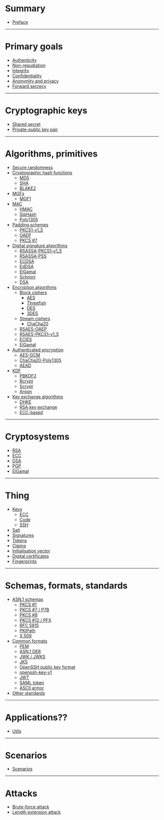 # Summary

- [Preface](./preface.md)

---

# Primary goals

- [Authenticity](./goals/authenticity.md)
- [Non-repudiation](./goals/non-repudiation.md)
- [Integrity](./goals/integrity.md)
- [Confidentiality](./goals/confidentiality.md)
- [Anonymity and privacy]()
- [Forward secrecy]()

---

# Cryptographic keys

- [Shared secret]()
- [Private-public key pair](./cryptographic-keys/private-public-key-pair.md)

---

# Algorithms, primitives

- [Secure randomness](./primitives/secure-randomness.md)
- [Cryptographic hash functions](./primitives/cryptographic-hash-functions/index.md)
    - [MD5](./primitives/cryptographic-hash-functions/md5.md)
    - [SHA](./primitives/cryptographic-hash-functions/sha.md)
    - [BLAKE2](./primitives/cryptographic-hash-functions/blake2.md)
- [MGFs](./primitives/mask-generation-functions/index.md)
  - [MGF1](./primitives/mask-generation-functions/mgf1.md)
- [MAC](./primitives/mac/index.md)
    - [HMAC](./primitives/mac/hmac.md)
    - [SipHash]()
    - [Poly1305](./primitives/mac/poly1305.md)
- [Padding schemes](./primitives/padding-schemes/index.md)
  - [PKCS1-v1_5](./primitives/padding-schemes/PKCS1-v1_5.md)
  - [OAEP](./primitives/padding-schemes/oaep.md)
  - [PKCS #7](./primitives/padding-schemes/pkcs7.md)
- [Digital signature algorithms](./primitives/digital-signature-algorithms/index.md)
  - [RSASSA-PKCS1-v1_5](./primitives/digital-signature-algorithms/rsassa-pkcs1-v1_5.md)
  - [RSASSA-PSS](./primitives/digital-signature-algorithms/rsassa-pss.md)
  - [ECDSA](./primitives/digital-signature-algorithms/ecdsa.md)
  - [EdDSA](./primitives/digital-signature-algorithms/eddsa.md)
  - [ElGamal]()
  - [Schnorr]()
  - [DSA]()
- [Encryption algorithms](./primitives/encryption-algorithms/index.md)
  - [Block ciphers](./primitives/encryption-algorithms/block-ciphers/index.md)
    - [AES](./primitives/encryption-algorithms/block-ciphers/aes.md)
    - [Threefish]()
    - [DES](./primitives/encryption-algorithms/block-ciphers/des.md)
    - [3DES](./primitives/encryption-algorithms/block-ciphers/3des.md)
  - [Stream ciphers]()
    - [ChaCha20](./primitives/encryption-algorithms/stream-ciphers/chacha20.md)
  - [RSAES-OAEP](./primitives/encryption-algorithms/rsa.md)
  - [RSAES-PKCS1-v1_5]()
  - [ECIES](./primitives/encryption-algorithms/ecies.md)
  - [ElGamal]()
- [Authenticated encryption]()
  - [AES-GCM]()
  - [ChaCha20-Poly1305]()
  - [AEAD]()
- [KDF](./primitives/kdf.md)
    - [PBKDF2]()
    - [Bcrypt]()
    - [Scrypt]()
    - [Argon]()
- [Key exchange algorithms](./primitives/key-exchange-algorithms/index.md)
    - [DHKE](./primitives/key-exchange-algorithms/diffie-hellman.md)
    - [RSA key exchange](./cryptosystems/rsa/key-exchange.md)
    - [ECC-based](./cryptosystems/ecc/key-exchange.md)

---

# Cryptosystems

- [RSA](./cryptosystems/rsa/index.md)
- [ECC](./cryptosystems/ecc/index.md)
- [DSA](./cryptosystems/dsa.md)
- [PGP](./cryptosystems/pgp.md)
- [ElGamal]()

---

# Thing

- [Keys]()
    - [ECC](./applications/keys/ecc.md)
    - [Code](./applications/code.md)
    - [SSH](./applications/keys/ssh.md)
- [Salt]()
- [Signatures]()
- [Tokens]()
- [Claims]()
- [Initialisation vector]()
- [Digital certificates](./applications/digital-certificate.md)
- [Fingerprints](./applications/fingerprint.md)

---

# Schemas, formats, standards

- [ASN.1 schemas](./asn1-schemas/index.md)
    - [PKCS #1](./asn1-schemas/pkcs1.md)
    - [PKCS #7 / P7B](./asn1-schemas/pkcs7.md)
    - [PKCS #8](./asn1-schemas/pkcs8.md)
    - [PKCS #12 / PFX](./asn1-schemas/pkcs12.md)
    - [RFC 5915](./asn1-schemas/ecprivatekey.md)
    - [PKIPath](./asn1-schemas/pkipath.md)
    - [X.509](./asn1-schemas/x509.md)
- [Common formats](./common-formats/index.md)
    - [PEM](./common-formats/pem.md)
    - [ASN.1 DER](./common-formats/der.md)
    - [JWK / JWKS](./common-formats/jwk.md)
    - [JKS](./common-formats/jks.md)
    - [OpenSSH public key format](./common-formats/openssh-public-key-format.md)
    - [openssh-key-v1](./common-formats/openssh-key-v1.md)
    - [JWT](./common-formats/jwt.md)
    - [SAML token](./common-formats/saml-token.md)
    - [ASCII armor](./common-formats/ascii-armor.md)
- [Other standards](./standards.md)

---

# Applications??

- [Utils](./applications/utils.md)

---

# Scenarios

- [Scenarios](./scenarios.md)

---

# Attacks

- [Brute-force attack]()
- [Length extension attack]()
